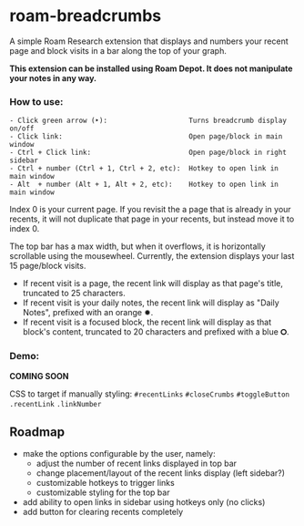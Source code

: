 # roam-breadcrumbs

A simple Roam Research extension that displays and numbers your recent page and block visits in a bar along the top of your graph.

__This extension can be installed using Roam Depot. It does not manipulate your notes in any way.__

### How to use:
    - Click green arrow (‣):                    Turns breadcrumb display on/off
    - Click link:                               Open page/block in main window
    - Ctrl + Click link:                        Open page/block in right sidebar
    - Ctrl + number (Ctrl + 1, Ctrl + 2, etc):  Hotkey to open link in main window
    - Alt  + number (Alt + 1, Alt + 2, etc):    Hotkey to open link in main window

Index 0 is your current page. If you revisit the a page that is already in your recents, it will not duplicate that page in your recents, but instead move it to index 0.

The top bar has a max width, but when it overflows, it is horizontally scrollable using the mousewheel. Currently, the extension displays your last 15 page/block visits. 

- If recent visit is a page, the recent link will display as that page's title, truncated to 25 characters.
- If recent visit is your daily notes, the recent link will display as "Daily Notes", prefixed with an orange ✹.
- If recent visit is a focused block, the recent link will display as that block's content, truncated to 20 characters and prefixed with a blue 🞇.

### Demo:

__COMING SOON__

CSS to target if manually styling:
`#recentLinks`
`#closeCrumbs`
`#toggleButton`
`.recentLink`
`.linkNumber`

## Roadmap

- make the options configurable by the user, namely:
  * adjust the number of recent links displayed in top bar
  * change placement/layout of the recent links display (left sidebar?)
  * customizable hotkeys to trigger links
  * customizable styling for the top bar
- add ability to open links in sidebar using hotkeys only (no clicks)
- add button for clearing recents completely